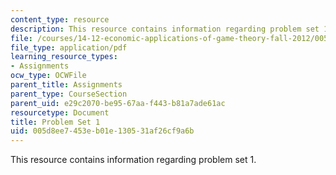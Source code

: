 ```yaml
---
content_type: resource
description: This resource contains information regarding problem set 1.
file: /courses/14-12-economic-applications-of-game-theory-fall-2012/005d8ee7453eb01e130531af26cf9a6b_MIT14_12F12_pset1.pdf
file_type: application/pdf
learning_resource_types:
- Assignments
ocw_type: OCWFile
parent_title: Assignments
parent_type: CourseSection
parent_uid: e29c2070-be95-67aa-f443-b81a7ade61ac
resourcetype: Document
title: Problem Set 1
uid: 005d8ee7-453e-b01e-1305-31af26cf9a6b
---
```

This resource contains information regarding problem set 1.

